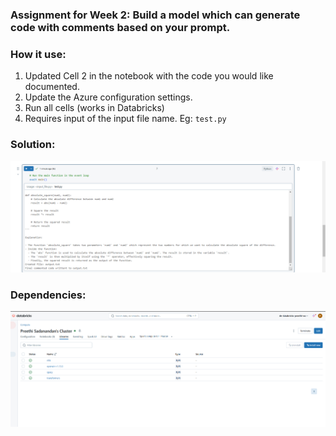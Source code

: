 
### Assignment for Week 2: Build a model which can generate code with comments based on your prompt. 

### How it use:
1. Updated Cell 2 in the notebook with the code you would like documented. 
2. Update the Azure configuration settings. 
3. Run all cells (works in Databricks)
4. Requires input of the input file name. Eg: `test.py`

### Solution: 
![alt text](image.png)

### Dependencies:
![alt text](image-1.png)